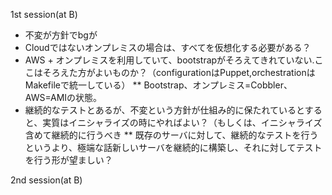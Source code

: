 1st session(at B)

* 不変が方針でbgが
* Cloudではないオンプレミスの場合は、すべてを仮想化する必要がある？
* AWS + オンプレミスを利用していて、bootstrapがそろえてきれていない.ここはそろえた方がよいものか？（configurationはPuppet,orchestrationはMakefileで統一している）
** Bootstrap、オンプレミス=Cobbler、AWS=AMIの状態。
* 継続的なテストとあるが、不変という方針が仕組み的に保たれているとすると、実質はイニシャライズの時にやればよい？（もしくは、イニシャライズ含めて継続的に行うべき
** 既存のサーバに対して、継続的なテストを行うというより、極端な話新しいサーバを継続的に構築し、それに対してテストを行う形が望ましい？

2nd session(at B)
